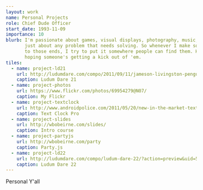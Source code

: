 ```yaml
---
layout: work
name: Personal Projects
role: Chief Dude Officer
start_date: 1993-11-09
importance: 10
blurb: I'm passionate about games, visual displays, photography, music, and
       just about any problem that needs solving. So whenever I make something
       to those ends, I try to put it somewhere people can find them. Here's
       hoping someone's getting a kick out of 'em.
tiles:
  - name: project-ld21
    url: http://ludumdare.com/compo/2011/09/11/jameson-livingston-penguin-a-post-mortem/
    caption: Ludum Dare 21
  - name: project-photos
    url: https://www.flickr.com/photos/69954279@N07/
    caption: My Flickr
  - name: project-textclock
    url: http://www.androidpolice.com/2011/05/20/new-in-the-market-text-clock-pro-indulges-our-literacy-with-a-dynamic-readable-timepiece/
    caption: Text Clock Pro
  - name: project-slides
    url: http://wbobeirne.com/slides/
    caption: Intro course
  - name: project-partyjs
    url: http://wbobeirne.com/party
    caption: Party.js
  - name: project-ld22
    url: http://ludumdare.com/compo/ludum-dare-22/?action=preview&uid=5193
    caption: Ludum Dare 22
---
```


Personal Y'all